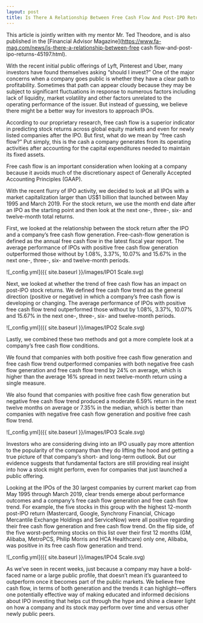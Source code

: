 ```yaml
---
layout: post
title: Is There A Relationship Between Free Cash Flow And Post-IPO Returns?
---
```


This article is jointly written with my mentor Mr. Ted Theodore, and is also published in the [Financial Advisor Magazine](https://www.fa-mag.com/news/is-there-a-relationship-between-free cash flow-and-post-ipo-returns-45197.html).

With the recent initial public offerings of Lyft, Pinterest and Uber, many investors have found themselves asking “should I invest?” One of the major concerns when a company goes public is whether they have a clear path to profitability. Sometimes that path can appear cloudy because they may be subject to significant fluctuations in response to numerous factors including lack of liquidity, market volatility and other factors unrelated to the operating performance of the issuer. But instead of guessing, we believe there might be a better way for investors to approach IPOs.

According to our proprietary research, free cash flow is a superior indicator in predicting stock returns across global equity markets and even for newly listed companies after the IPO. But first, what do we mean by “free cash flow?” Put simply, this is the cash a company generates from its operating activities after accounting for the capital expenditures needed to maintain its fixed assets.

Free cash flow is an important consideration when looking at a company because it avoids much of the discretionary aspect of Generally Accepted Accounting Principles (GAAP). 

With the recent flurry of IPO activity, we decided to look at all IPOs with a market capitalization larger than US$1 billion that launched between May 1995 and March 2019. For the stock return, we use the month end date after an IPO as the starting point and then look at the next one-, three-, six- and twelve-month total returns.

First, we looked at the relationship between the stock return after the IPO and a company’s free cash flow generation. Free-cash-flow generation is defined as the annual free cash flow in the latest fiscal year report. The average performance of IPOs with positive free cash flow generation outperformed those without by 1.08%, 3.37%, 10.07% and 15.67% in the next one-, three-, six- and twelve-month periods.

![_config.yml]({{ site.baseurl }}/images/IPO1 Scale.svg)

Next, we looked at whether the trend of free cash flow has an impact on post-IPO stock returns. We defined free cash flow trend as the general direction (positive or negative) in which a company’s free cash flow is developing or changing. The average performance of IPOs with positive free cash flow trend outperformed those without by 1.08%, 3.37%, 10.07% and 15.67% in the next one-, three-, six- and twelve-month periods.

![_config.yml]({{ site.baseurl }}/images/IPO2 Scale.svg)

Lastly, we combined these two methods and got a more complete look at a company’s free cash flow conditions.

We found that companies with both positive free cash flow generation and free cash flow trend outperformed companies with both negative free cash flow generation and free cash flow trend by 24% on average, which is higher than the average 16% spread in next twelve-month return using a single measure.

We also found that companies with positive free cash flow generation but negative free cash flow trend produced a moderate 6.59% return in the next twelve months on average or 7.35% in the median, which is better than companies with negative free cash flow generation and positive free cash flow trend.

![_config.yml]({{ site.baseurl }}/images/IPO3 Scale.svg)

Investors who are considering diving into an IPO usually pay more attention to the popularity of the company than they do lifting the hood and getting a true picture of that company’s short- and long-term outlook. But our evidence suggests that fundamental factors are still providing real insight into how a stock might perform, even for companies that just launched a public offering.

Looking at the IPOs of the 30 largest companies by current market cap from May 1995 through March 2019, clear trends emerge about performance outcomes and a company’s free cash flow generation and free cash flow trend. For example, the five stocks in this group with the highest 12-month post-IPO return (Mastercard, Google, Synchrony Financial, Chicago Mercantile Exchange Holdings and ServiceNow) were all positive regarding their free cash flow generation and free cash flow trend. On the flip side, of the five worst-performing stocks on this list over their first 12 months (GM, Alibaba, MetroPCS, Philip Morris and HCA Healthcare) only one, Alibaba, was positive in its free cash flow generation and trend.

![_config.yml]({{ site.baseurl }}/images/IPO4 Scale.svg)

As we’ve seen in recent weeks, just because a company may have a bold-faced name or a large public profile, that doesn’t mean it’s guaranteed to outperform once it becomes part of the public markets. We believe free cash flow, in terms of both generation and the trends it can highlight—offers one potentially effective way of making educated and informed decisions about IPO investing that helps cut through the hype and shine a clearer light on how a company and its stock may perform over time and versus other newly public peers.
